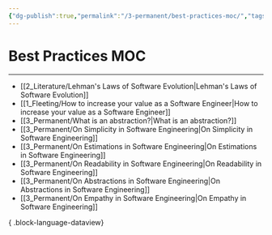 ```yaml
---
{"dg-publish":true,"permalink":"/3-permanent/best-practices-moc/","tags":["type/permanent"],"created":"2023-08-01T08:03:31.918-05:00","updated":"2023-09-05T14:29:14.712-05:00"}
---
```


# Best Practices MOC
---
- [[2_Literature/Lehman's Laws of Software Evolution\|Lehman's Laws of Software Evolution]]
- [[1_Fleeting/How to increase your value as a Software Engineer\|How to increase your value as a Software Engineer]]
- [[3_Permanent/What is an abstraction?\|What is an abstraction?]]
- [[3_Permanent/On Simplicity in Software Engineering\|On Simplicity in Software Engineering]]
- [[3_Permanent/On Estimations in Software Engineering\|On Estimations in Software Engineering]]
- [[3_Permanent/On Readability in Software Engineering\|On Readability in Software Engineering]]
- [[3_Permanent/On Abstractions in Software Engineering\|On Abstractions in Software Engineering]]
- [[3_Permanent/On Empathy in Software Engineering\|On Empathy in Software Engineering]]

{ .block-language-dataview}